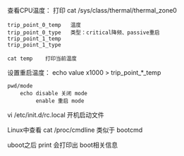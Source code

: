 


查看CPU温度：
	打印 cat
	/sys/class/thermal/thermal_zone0

	trip_point_0_temp	温度
	trip_point_0_type	类型：critical降频、passive重启
	trip_point_1_temp	
	trip_point_1_type

	cat temp 	打印当前温度

设置重启温度：
	echo value x1000 > trip_point_*_temp

	pwd/mode
		echo disable 关闭 mode
			 enable 重启 mode


vi /etc/init.d/rc.local 开机启动文件


Linux中查看		cat /proc/cmdline  类似于 bootcmd

uboot之后  print 会打印出 boot相关信息